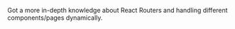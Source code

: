 Got a more in-depth knowledge about React Routers and handling different components/pages dynamically.
